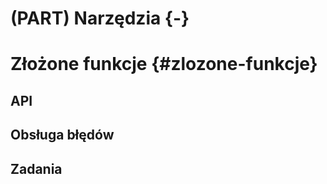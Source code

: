 
# (PART) Narzędzia {-}

# Złożone funkcje {#zlozone-funkcje}

<!-- + examples -->
<!-- tworzenie wiadomości, warnings, errors -->
<!-- s3 s4 etc -->
<!-- methods -->
<!-- scope - http://jarekj.home.amu.edu.pl/wp-content/uploads/2018/11/005_funkcje.html -->
<!-- lexical scoping https://adv-r.hadley.nz/functions.html -->

<!-- solve a single problem -->
<!-- type stability -->

<!-- 07-oo https://blog.rstudio.com/2019/02/06/rstudio-conf-2019-workshops/ -->

<!-- https://arxiv.org/pdf/1409.3531.pdf -->

## API

<!-- 04 in tidytools https://blog.rstudio.com/2019/02/06/rstudio-conf-2019-workshops/ -->
<!-- nazwy e.g prefix --> <!--naming is hard!-->
<!-- argumenty -->
<!-- stabilność typu (ang. *type stability*) -->

## Obsługa błędów

<!-- fail fast -->
<!-- informative errors -->

<!-- stop() + if() -->
<!-- warning() -->
<!-- message -->

## Zadania
